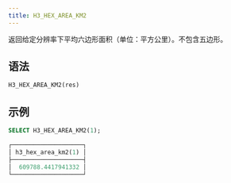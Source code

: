 ```yaml
---
title: H3_HEX_AREA_KM2
---
```


返回给定分辨率下平均六边形面积（单位：平方公里）。不包含五边形。

## 语法

```sql
H3_HEX_AREA_KM2(res)
```

## 示例

```sql
SELECT H3_HEX_AREA_KM2(1);

┌────────────────────┐
│ h3_hex_area_km2(1) │
├────────────────────┤
│  609788.4417941332 │
└────────────────────┘
```